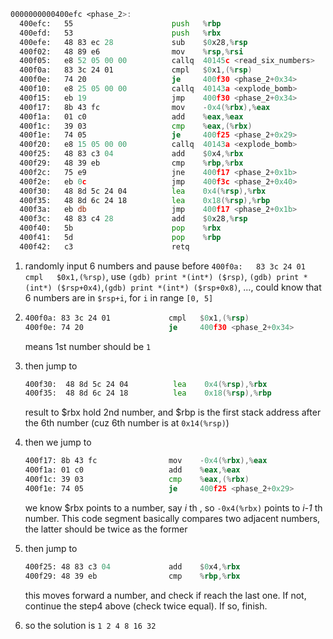 ```asm
0000000000400efc <phase_2>:
  400efc:	55                   	push   %rbp
  400efd:	53                   	push   %rbx
  400efe:	48 83 ec 28          	sub    $0x28,%rsp
  400f02:	48 89 e6             	mov    %rsp,%rsi
  400f05:	e8 52 05 00 00       	callq  40145c <read_six_numbers>
  400f0a:	83 3c 24 01          	cmpl   $0x1,(%rsp)
  400f0e:	74 20                	je     400f30 <phase_2+0x34>
  400f10:	e8 25 05 00 00       	callq  40143a <explode_bomb>
  400f15:	eb 19                	jmp    400f30 <phase_2+0x34>
  400f17:	8b 43 fc             	mov    -0x4(%rbx),%eax
  400f1a:	01 c0                	add    %eax,%eax
  400f1c:	39 03                	cmp    %eax,(%rbx)
  400f1e:	74 05                	je     400f25 <phase_2+0x29>
  400f20:	e8 15 05 00 00       	callq  40143a <explode_bomb>
  400f25:	48 83 c3 04          	add    $0x4,%rbx
  400f29:	48 39 eb             	cmp    %rbp,%rbx
  400f2c:	75 e9                	jne    400f17 <phase_2+0x1b>
  400f2e:	eb 0c                	jmp    400f3c <phase_2+0x40>
  400f30:	48 8d 5c 24 04       	lea    0x4(%rsp),%rbx
  400f35:	48 8d 6c 24 18       	lea    0x18(%rsp),%rbp
  400f3a:	eb db                	jmp    400f17 <phase_2+0x1b>
  400f3c:	48 83 c4 28          	add    $0x28,%rsp
  400f40:	5b                   	pop    %rbx
  400f41:	5d                   	pop    %rbp
  400f42:	c3                   	retq   
```

1. randomly input 6 numbers and pause before `400f0a:	83 3c 24 01          	cmpl   $0x1,(%rsp)`, use `(gdb) print *(int*) ($rsp)`, `(gdb) print *(int*) ($rsp+0x4)`,`(gdb) print *(int*) ($rsp+0x8)`, ..., could know that 6 numbers are in `$rsp+i`, for `i` in range `[0, 5]`

2. 
    ```asm
    400f0a:	83 3c 24 01          	cmpl   $0x1,(%rsp)
    400f0e:	74 20                	je     400f30 <phase_2+0x34>
    ```
    means 1st number should be `1`

3. then jump to
   ```asm
   400f30:	48 8d 5c 24 04       	lea    0x4(%rsp),%rbx
   400f35:	48 8d 6c 24 18       	lea    0x18(%rsp),%rbp
   ```
   result to $rbx hold 2nd number, and $rbp is the first stack address after the 6th number (cuz 6th number is at `0x14(%rsp)`)
4. then we jump to
    ```asm
    400f17:	8b 43 fc             	mov    -0x4(%rbx),%eax
    400f1a:	01 c0                	add    %eax,%eax
    400f1c:	39 03                	cmp    %eax,(%rbx)
    400f1e:	74 05                	je     400f25 <phase_2+0x29>
    ```
    we know $rbx points to a number, say _i_ th , so `-0x4(%rbx)` points to _i-1_ th number. This code segment basically compares two adjacent numbers, the latter should be twice as the former
5. then jump to
    ```asm
    400f25:	48 83 c3 04          	add    $0x4,%rbx
    400f29:	48 39 eb             	cmp    %rbp,%rbx
    ```
    this moves forward a number, and check if reach the last one. If not, continue the step4 above (check twice equal). If so, finish.
6. so the solution is `1 2 4 8 16 32`